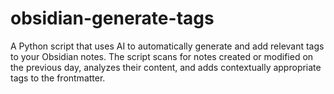# obsidian-generate-tags
A Python script that uses AI to automatically generate and add relevant tags to your Obsidian notes. The script scans for notes created or modified on the previous day, analyzes their content, and adds contextually appropriate tags to the frontmatter.
